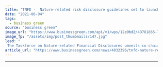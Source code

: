```yaml
---
title: "TNFD -  Nature-related risk disclosure guidelines set to launch in 2023"
date: "2021-06-04"
tags: 
  - business green
source: "business green"
image_url: "https://www.businessgreen.com/api/v1/wps/12e9bd2/43781865-76a1-4b67-9e13-465e2076292b/1/Please-credit-Jonathan-Glynn-Smith-Zambia-Victoria-Falls-185x114.jpg"
image_fp: "/assets/img/post_thumbnails/147.jpg"
lead: "
 The Taskforce on Nature-related Financial Disclosures unveils co-chairs and work plan to help improve financial decision making worldwide ..."
article_url: "https://www.businessgreen.com/news/4032396/tnfd-nature-related-risk-disclosure-guidelines-set-launch-2023"
---
```


---
